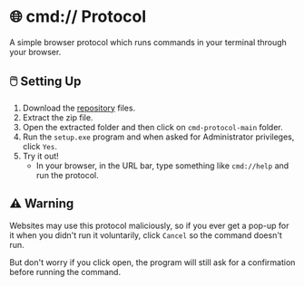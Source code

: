 # 🌐 cmd:// Protocol
A simple browser protocol which runs commands in your terminal through your browser.

## 🖱️ Setting Up
1. Download the [repository](https://github.com/cmd-protocol/cmd-protocol/archive/refs/heads/main.zip) files.
2. Extract the zip file.
3. Open the extracted folder and then click on `cmd-protocol-main` folder.
4. Run the `setup.exe` program and when asked for Administrator privileges, click `Yes`.
5. Try it out!
    - In your browser, in the URL bar, type something like `cmd://help` and run the protocol.

## ⚠️ Warning
Websites may use this protocol maliciously, so if you ever get a pop-up for it when you didn't run it voluntarily, click `Cancel` so the command doesn't run.

But don't worry if you click open, the program will still ask for a confirmation before running the command.
